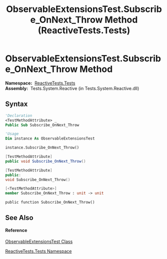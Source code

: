 ﻿---
title: ObservableExtensionsTest.Subscribe_OnNext_Throw Method  (ReactiveTests.Tests)
TOCTitle: Subscribe_OnNext_Throw Method
ms:assetid: M:ReactiveTests.Tests.ObservableExtensionsTest.Subscribe_OnNext_Throw
ms:mtpsurl: https://msdn.microsoft.com/en-us/library/reactivetests.tests.observableextensionstest.subscribe_onnext_throw(v=VS.103)
ms:contentKeyID: 36619798
ms.date: 06/28/2011
mtps_version: v=VS.103
f1_keywords:
- ReactiveTests.Tests.ObservableExtensionsTest.Subscribe_OnNext_Throw
dev_langs:
- CSharp
- JScript
- VB
- FSharp
- c++
---

# ObservableExtensionsTest.Subscribe\_OnNext\_Throw Method

**Namespace:**  [ReactiveTests.Tests](hh289046\(v=vs.103\).md)  
**Assembly:**  Tests.System.Reactive (in Tests.System.Reactive.dll)

## Syntax

``` vb
'Declaration
<TestMethodAttribute> _
Public Sub Subscribe_OnNext_Throw
```

``` vb
'Usage
Dim instance As ObservableExtensionsTest

instance.Subscribe_OnNext_Throw()
```

``` csharp
[TestMethodAttribute]
public void Subscribe_OnNext_Throw()
```

``` c++
[TestMethodAttribute]
public:
void Subscribe_OnNext_Throw()
```

``` fsharp
[<TestMethodAttribute>]
member Subscribe_OnNext_Throw : unit -> unit 
```

``` jscript
public function Subscribe_OnNext_Throw()
```

## See Also

#### Reference

[ObservableExtensionsTest Class](hh303793\(v=vs.103\).md)

[ReactiveTests.Tests Namespace](hh289046\(v=vs.103\).md)

